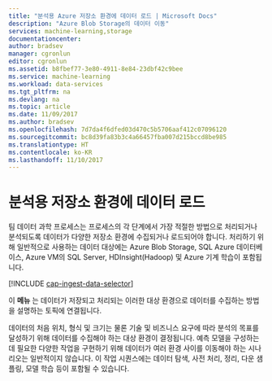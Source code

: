 ```yaml
---
title: "분석용 Azure 저장소 환경에 데이터 로드 | Microsoft Docs"
description: "Azure Blob Storage의 데이터 이동"
services: machine-learning,storage
documentationcenter: 
author: bradsev
manager: cgronlun
editor: cgronlun
ms.assetid: b8fbef77-3e80-4911-8e84-23dbf42c9bee
ms.service: machine-learning
ms.workload: data-services
ms.tgt_pltfrm: na
ms.devlang: na
ms.topic: article
ms.date: 11/09/2017
ms.author: bradsev
ms.openlocfilehash: 7d7da4f6dfed03d470c5b5706aaf412c07096120
ms.sourcegitcommit: bc8d39fa83b3c4a66457fba007d215bccd8be985
ms.translationtype: HT
ms.contentlocale: ko-KR
ms.lasthandoff: 11/10/2017
---
```

# <a name="load-data-into-storage-environments-for-analytics"></a>분석용 저장소 환경에 데이터 로드
팀 데이터 과학 프로세스는 프로세스의 각 단계에서 가장 적절한 방법으로 처리되거나 분석되도록 데이터가 다양한 저장소 환경에 수집되거나 로드되어야 합니다. 처리하기 위해 일반적으로 사용하는 데이터 대상에는 Azure Blob Storage, SQL Azure 데이터베이스, Azure VM의 SQL Server, HDInsight(Hadoop) 및 Azure 기계 학습이 포함됩니다. 

[!INCLUDE [cap-ingest-data-selector](../../../includes/cap-ingest-data-selector.md)]

이 **메뉴** 는 데이터가 저장되고 처리되는 이러한 대상 환경으로 데이터를 수집하는 방법을 설명하는 토픽에 연결됩니다.

데이터의 처음 위치, 형식 및 크기는 물론 기술 및 비즈니스 요구에 따라 분석의 목표를 달성하기 위해 데이터를 수집해야 하는 대상 환경이 결정됩니다. 예측 모델을 구성하는 데 필요한 다양한 작업을 구현하기 위해 데이터가 여러 환경 사이를 이동해야 하는 시나리오는 일반적이지 않습니다. 이 작업 시퀀스에는 데이터 탐색, 사전 처리, 정리, 다운 샘플링, 모델 학습 등이 포함될 수 있습니다.

